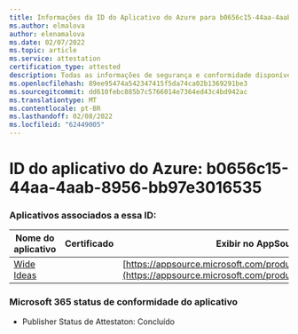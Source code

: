 ```yaml
---
title: Informações da ID do Aplicativo do Azure para b0656c15-44aa-4aab-8956-bb97e3016535
ms.author: elmalova
author: elenamalova
ms.date: 02/07/2022
ms.topic: article
ms.service: attestation
certification_type: attested
description: Todas as informações de segurança e conformidade disponíveis para b0656c15-44aa-4aab-8956-bb97e3016535.
ms.openlocfilehash: 89ee95474a542347415f5da74ca02b1369291be3
ms.sourcegitcommit: dd610febc885b7c5766014e7364ed43c4bd942ac
ms.translationtype: MT
ms.contentlocale: pt-BR
ms.lasthandoff: 02/08/2022
ms.locfileid: "62449005"
---
```

# <a name="azure-app-id-b0656c15-44aa-4aab-8956-bb97e3016535"></a>ID do aplicativo do Azure: b0656c15-44aa-4aab-8956-bb97e3016535


### <a name="apps-associated-with-this-id"></a>Aplicativos associados a essa ID:
| **Nome do aplicativo** | **Certificado** | **Exibir no AppSource** |
|--------------|---------------|-----------------------|
| [Wide Ideas](https://docs.microsoft.com/microsoft-365-app-certification/forward/WA200000819) |  | [https://appsource.microsoft.com/product/office/WA200000819](https://appsource.microsoft.com/product/office/WA200000819) |

### <a name="microsoft-365-app-compliance-status"></a>Microsoft 365 status de conformidade do aplicativo
- Publisher Status de Attestaton: Concluído

